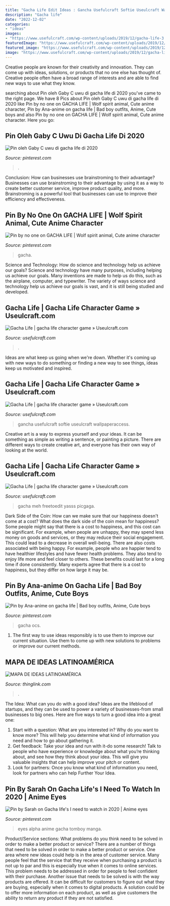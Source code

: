 ```yaml
---
title: "Gacha Life Edit Ideas : Gancha Usefulcraft Softie Useulcraft Wallpaperaccess"
description: "Gacha life"
date: "2022-12-02"
categories:
- "ideas"
images:
- "https://www.usefulcraft.com/wp-content/uploads/2019/12/gacha-life-3.jpg"
featuredImage: "https://www.usefulcraft.com/wp-content/uploads/2019/12/gacha-life-3.jpg"
featured_image: "https://www.usefulcraft.com/wp-content/uploads/2019/12/gacha-life-3.jpg"
image: "https://www.usefulcraft.com/wp-content/uploads/2019/12/gacha-life-3.jpg"
---
```



Creative people are known for their creativity and innovation. They can come up with ideas, solutions, or products that no one else has thought of. Creative people often have a broad range of interests and are able to find new ways to use what they know.

	

		
searching about Pin oleh Gaby C uwu di gacha life di 2020 you've came to the right page. We have 8 Pics about Pin oleh Gaby C uwu di gacha life di 2020 like Pin by no one on GACHA LIFE | Wolf spirit animal, Cute anime character, Pin by Ana-anime on gacha life | Bad boy outfits, Anime, Cute boys and also Pin by no one on GACHA LIFE | Wolf spirit animal, Cute anime character. Here you go:
		
    
## Pin Oleh Gaby C Uwu Di Gacha Life Di 2020

<img loading=lazy src="https://i.pinimg.com/736x/0b/cd/d7/0bcdd7896175b9e51acc44d7251d9ee4.jpg" onerror="this.onerror=null;this.src='https://tse1.mm.bing.net/th?id=OIP.FMeNGaJAZAnFkU7LcsFeVQHaLC&amp;pid=15.1';" alt="Pin oleh Gaby C uwu di gacha life di 2020">

_Source: pinterest.com_

>. 

	

Conclusion: How can businesses use brainstroming to their advantage?
Businesses can use brainstroming to their advantage by using it as a way to create better customer service, improve product quality, and more. Brainstroming is a powerful tool that businesses can use to improve their efficiency and effectiveness.

    
## Pin By No One On GACHA LIFE | Wolf Spirit Animal, Cute Anime Character

<img loading=lazy src="https://i.pinimg.com/736x/18/4c/88/184c8876d1ac03cfb67fa656a1764e0d.jpg" onerror="this.onerror=null;this.src='https://tse3.mm.bing.net/th?id=OIP.EHCCRzlXTcsiA0Bq7OHqmAHaL3&amp;pid=15.1';" alt="Pin by no one on GACHA LIFE | Wolf spirit animal, Cute anime character">

_Source: pinterest.com_

>gacha. 

	

Science and Technology: How do science and technology help us achieve our goals?
Science and technology have many purposes, including helping us achieve our goals. Many inventions are made to help us do this, such as the airplane, computer, and typewriter. The variety of ways science and technology help us achieve our goals is vast, and it is still being studied and developed.

    
## Gacha Life | Gacha Life Character Game » Useulcraft.com

<img loading=lazy src="https://www.usefulcraft.com/wp-content/uploads/2019/12/gacha-life-3.jpg" onerror="this.onerror=null;this.src='https://tse2.mm.bing.net/th?id=OIP.eftBtdMi6fXz49XIH2tK9AHaIG&amp;pid=15.1';" alt="Gacha Life | gacha life character game » Useulcraft.com">

_Source: usefulcraft.com_

>. 

	

Ideas are what keep us going when we're down. Whether it's coming up with new ways to do something or finding a new way to see things, ideas keep us motivated and inspired.

    
## Gacha Life | Gacha Life Character Game » Useulcraft.com

<img loading=lazy src="https://www.usefulcraft.com/wp-content/uploads/2019/12/gacha-life-2.jpg" onerror="this.onerror=null;this.src='https://tse4.mm.bing.net/th?id=OIP.s6qITvU-pWOKq2-SYoVtbgHaNK&amp;pid=15.1';" alt="Gacha Life | gacha life character game » Useulcraft.com">

_Source: usefulcraft.com_

>gancha usefulcraft softie useulcraft wallpaperaccess. 

	

Creative art is a way to express yourself and your ideas. It can be something as simple as writing a sentence, or painting a picture. There are different ways to create creative art, and everyone has their own way of looking at the world.

    
## Gacha Life | Gacha Life Character Game » Useulcraft.com

<img loading=lazy src="https://www.usefulcraft.com/wp-content/uploads/2019/12/gacha-life-5.jpg" onerror="this.onerror=null;this.src='https://tse3.mm.bing.net/th?id=OIP.PFkqfbGUZcSgPp0_6YqH3QHaFq&amp;pid=15.1';" alt="Gacha Life | gacha life character game » Useulcraft.com">

_Source: usefulcraft.com_

>gacha meh freetoedit yasss picgaga. 

	

Dark Side of the Coin: How can we make sure that our happiness doesn't come at a cost?
What does the dark side of the coin mean for happiness?
Some people might say that there is a cost to happiness, and this cost can be significant. For example, when people are unhappy, they may spend less money on goods and services, or they may reduce their social engagement. This could lead to a decrease in overall well-being.
There are also costs associated with being happy. For example, people who are happier tend to have healthier lifestyles and have fewer health problems. They also tend to enjoy life more and feel closer to others. These benefits could last for a long time if done consistently.
Many experts agree that there is a cost to happiness, but they differ on how large it may be.

    
## Pin By Ana-anime On Gacha Life | Bad Boy Outfits, Anime, Cute Boys

<img loading=lazy src="https://i.pinimg.com/736x/b3/37/56/b3375651fcc44ea6009ce8557d6d89d9.jpg" onerror="this.onerror=null;this.src='https://tse3.mm.bing.net/th?id=OIP.anCCiL8IkPbklp2ZYOg7JAHaKE&amp;pid=15.1';" alt="Pin by Ana-anime on gacha life | Bad boy outfits, Anime, Cute boys">

_Source: pinterest.com_

>gacha ocs. 

	

1. The first way to use ideas responsibly is to use them to improve our current situation. Use them to come up with new solutions to problems or improve our current methods. 

    
## MAPA DE IDEAS LATINOAMÉRICA

<img loading=lazy src="https://cdn.thinglink.me/api/image/454021560861196289/1024/10/scaletowidth/0/0/1/1/false/true?wait=true" onerror="this.onerror=null;this.src='https://tse2.mm.bing.net/th?id=OIP.O7Ws0jJJuKT5IpO8xAtHYAHaJ3&amp;pid=15.1';" alt="MAPA DE IDEAS LATINOAMÉRICA">

_Source: thinglink.com_

>. 

	

The Idea: What can you do with a good idea?
Ideas are the lifeblood of startups, and they can be used to power a variety of businesses-from small businesses to big ones. Here are five ways to turn a good idea into a great one:
1. Start with a question: What are you interested in? Why do you want to know more? This will help you determine what kind of information you need and how to go about gathering it.
2. Get feedback: Take your idea and run with it-do some research! Talk to people who have experience or knowledge about what you’re thinking about, and see how they think about your idea. This will give you valuable insights that can help improve your pitch or content.
3. Look for partners: Once you know what kind of information you need, look for partners who can help Further Your Idea.

    
## Pin By Sarah On Gacha Life&#039;s I Need To Watch In 2020 | Anime Eyes

<img loading=lazy src="https://i.pinimg.com/736x/d5/d5/82/d5d5827831101d17d91fced353ea6f28.jpg" onerror="this.onerror=null;this.src='https://tse4.mm.bing.net/th?id=OIP.ix_LbI8DbtBO4_G5b4rpjgHaEK&amp;pid=15.1';" alt="Pin by Sarah on Gacha life&#039;s I need to watch in 2020 | Anime eyes">

_Source: pinterest.com_

>eyes alpha anime gacha tomboy manga. 

	

Product/Service sections: What problems do you think need to be solved in order to make a better product or service?
There are a number of things that need to be solved in order to make a better product or service. One area where new ideas could help is in the area of customer service. Many people feel that the service that they receive when purchasing a product is not up to par and this is especially true when it comes to online services. This problem needs to be addressed in order for people to feel confident with their purchase. Another issue that needs to be solved is with the way products are offered. It can be difficult for customers to figure out what they are buying, especially when it comes to digital products. A solution could be to offer more information on each product, as well as give customers the ability to return any product if they are not satisfied.

